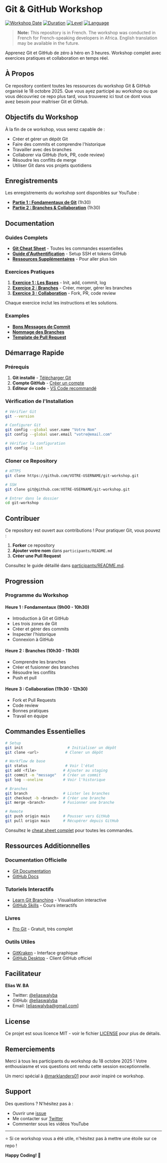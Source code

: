# Git & GitHub Workshop

[![Workshop Date](https://img.shields.io/badge/Date-Oct%2018%2C%202025-blue)](https://calendar.app.google/HvwrRq8Tbq68a9...)
[![Duration](https://img.shields.io/badge/Duration-3%20Hours-green)](.)
[![Level](https://img.shields.io/badge/Level-Beginner-yellow)](.)
[![Language](https://img.shields.io/badge/Language-Français-red)](.)

> **Note:** This repository is in French. The workshop was conducted in French for French-speaking developers in Africa. English translation may be available in the future.

Apprenez Git et GitHub de zéro à héro en 3 heures. Workshop complet avec exercices pratiques et collaboration en temps réel.

## À Propos

Ce repository contient toutes les ressources du workshop Git & GitHub organisé le 18 octobre 2025. Que vous ayez participé au workshop ou que vous découvriez ce repo plus tard, vous trouverez ici tout ce dont vous avez besoin pour maîtriser Git et GitHub.

## Objectifs du Workshop

À la fin de ce workshop, vous serez capable de :

- Créer et gérer un dépôt Git
- Faire des commits et comprendre l'historique
- Travailler avec des branches
- Collaborer via GitHub (fork, PR, code review)
- Résoudre les conflits de merge
- Utiliser Git dans vos projets quotidiens

## Enregistrements

Les enregistrements du workshop sont disponibles sur YouTube :

- **[Partie 1 : Fondamentaux de Git](https://www.youtube.com/watch?v=cGyc_wv-ekA&list=PLgRq1CGMNk8ewaJnvThcp92FkqLx5CeGO&index=1&t=790s)** (1h30)
- **[Partie 2 : Branches & Collaboration](https://www.youtube.com/watch?v=7Y_1wsviHuU&list=PLgRq1CGMNk8ewaJnvThcp92FkqLx5CeGO&index=2)** (1h30)

## Documentation

### Guides Complets

- **[Git Cheat Sheet](docs/cheatsheet.md)** - Toutes les commandes essentielles
- **[Guide d'Authentification](docs/authentication.md)** - Setup SSH et tokens GitHub
- **[Ressources Supplémentaires](docs/resources.md)** - Pour aller plus loin

### Exercices Pratiques

1. **[Exercice 1 : Les Bases](exercises/01-basics/)** - Init, add, commit, log
2. **[Exercice 2 : Branches](exercises/02-branches/)** - Créer, merger, gérer les branches
3. **[Exercice 3 : Collaboration](exercises/03-collaboration/)** - Fork, PR, code review

Chaque exercice inclut les instructions et les solutions.

### Examples

- **[Bons Messages de Commit](examples/good-commit-messages.md)**
- **[Nommage des Branches](examples/branch-naming.md)**
- **[Template de Pull Request](examples/pr-template.md)**

## Démarrage Rapide

### Prérequis

1. **Git installé** - [Télécharger Git](https://git-scm.com/downloads)
2. **Compte GitHub** - [Créer un compte](https://github.com/signup)
3. **Éditeur de code** - [VS Code recommandé](https://code.visualstudio.com)

### Vérification de l'Installation

```bash
# Vérifier Git
git --version

# Configurer Git
git config --global user.name "Votre Nom"
git config --global user.email "votre@email.com"

# Vérifier la configuration
git config --list
```

### Cloner ce Repository

```bash
# HTTPS
git clone https://github.com/VOTRE-USERNAME/git-workshop.git

# SSH
git clone git@github.com:VOTRE-USERNAME/git-workshop.git

# Entrer dans le dossier
cd git-workshop
```

## Contribuer

Ce repository est ouvert aux contributions ! Pour pratiquer Git, vous pouvez :

1. **Forker** ce repository
2. **Ajouter votre nom** dans `participants/README.md`
3. **Créer une Pull Request**

Consultez le guide détaillé dans [participants/README.md](participants/README.md).

## Progression

### Programme du Workshop

#### Heure 1 : Fondamentaux (9h00 - 10h30)

- Introduction à Git et GitHub
- Les trois zones de Git
- Créer et gérer des commits
- Inspecter l'historique
- Connexion à GitHub

#### Heure 2 : Branches (10h30 - 11h30)

- Comprendre les branches
- Créer et fusionner des branches
- Résoudre les conflits
- Push et pull

#### Heure 3 : Collaboration (11h30 - 12h30)

- Fork et Pull Requests
- Code review
- Bonnes pratiques
- Travail en équipe

## Commandes Essentielles

```bash
# Setup
git init                    # Initialiser un dépôt
git clone <url>            # Cloner un dépôt

# Workflow de base
git status                 # Voir l'état
git add <file>            # Ajouter au staging
git commit -m "message"   # Créer un commit
git log --oneline         # Voir l'historique

# Branches
git branch                # Lister les branches
git checkout -b <branch>  # Créer une branche
git merge <branch>        # Fusionner une branche

# Remote
git push origin main      # Pousser vers GitHub
git pull origin main      # Récupérer depuis GitHub
```

Consultez le [cheat sheet complet](docs/cheatsheet.md) pour toutes les commandes.

## Ressources Additionnelles

### Documentation Officielle

- [Git Documentation](https://git-scm.com/doc)
- [GitHub Docs](https://docs.github.com)

### Tutoriels Interactifs

- [Learn Git Branching](https://learngitbranching.js.org) - Visualisation interactive
- [GitHub Skills](https://skills.github.com) - Cours interactifs

### Livres

- [Pro Git](https://git-scm.com/book) - Gratuit, très complet

### Outils Utiles

- [GitKraken](https://www.gitkraken.com) - Interface graphique
- [GitHub Desktop](https://desktop.github.com) - Client GitHub officiel

## Facilitateur

**Elias W. BA**

- Twitter: [@eliaswalyba](https://twitter.com/eliaswalyba)
- GitHub: [@eliaswalyba](https://github.com/eliaswalyba)
- Email: [eliaswalyba@gmail.com]

## License

Ce projet est sous licence MIT - voir le fichier [LICENSE](LICENSE) pour plus de détails.

## Remerciements

Merci à tous les participants du workshop du 18 octobre 2025 ! Votre enthousiasme et vos questions ont rendu cette session exceptionnelle.

Un merci spécial à [@marklanders01](https://twitter.com/marklanders01) pour avoir inspiré ce workshop.

## Support

Des questions ? N'hésitez pas à :

- Ouvrir une [issue](../../issues)
- Me contacter sur [Twitter](https://twitter.com/eliaswalyba)
- Commenter sous les vidéos YouTube

---

⭐ Si ce workshop vous a été utile, n'hésitez pas à mettre une étoile sur ce repo !

**Happy Coding! 🚀**
